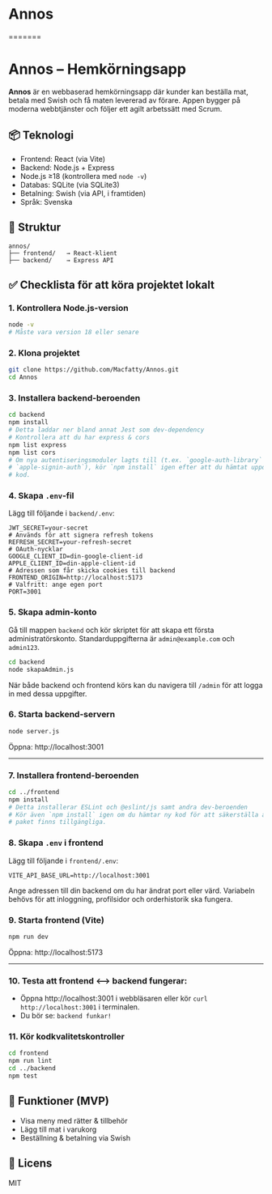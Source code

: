 # Annos
=======

# Annos – Hemkörningsapp

**Annos** är en webbaserad hemkörningsapp där kunder kan beställa mat, betala med Swish och få maten levererad av förare. Appen bygger på moderna webbtjänster och följer ett agilt arbetssätt med Scrum.

## 📦 Teknologi

- Frontend: React (via Vite)
- Backend: Node.js + Express
- Node.js ≥18 (kontrollera med `node -v`)
- Databas: SQLite (via SQLite3)
- Betalning: Swish (via API, i framtiden)
- Språk: Svenska

## 🧱 Struktur

```
annos/
├── frontend/   → React-klient
├── backend/    → Express API
```

## ✅ Checklista för att köra projektet lokalt

### 1. Kontrollera Node.js-version
```bash
node -v
# Måste vara version 18 eller senare
```
### 2. Klona projektet
```bash
git clone https://github.com/Macfatty/Annos.git
cd Annos
```

### 3. Installera backend-beroenden
```bash
cd backend
npm install
# Detta laddar ner bland annat Jest som dev-dependency
# Kontrollera att du har express & cors
npm list express
npm list cors
# Om nya autentiseringsmoduler lagts till (t.ex. `google-auth-library` och
# `apple-signin-auth`), kör `npm install` igen efter att du hämtat uppdaterad
# kod.
```

### 4. Skapa `.env`-fil
Lägg till följande i `backend/.env`:
```
JWT_SECRET=your-secret
# Används för att signera refresh tokens
REFRESH_SECRET=your-refresh-secret
# OAuth-nycklar
GOOGLE_CLIENT_ID=din-google-client-id
APPLE_CLIENT_ID=din-apple-client-id
# Adressen som får skicka cookies till backend
FRONTEND_ORIGIN=http://localhost:5173
# Valfritt: ange egen port
PORT=3001
```

### 5. Skapa admin-konto
Gå till mappen `backend` och kör skriptet för att skapa ett första administratörskonto. Standarduppgifterna är `admin@example.com` och `admin123`.
```bash
cd backend
node skapaAdmin.js
```
När både backend och frontend körs kan du navigera till `/admin` för att logga in med dessa uppgifter.

### 6. Starta backend-servern
```bash
node server.js
```
Öppna: http://localhost:3001

---

### 7. Installera frontend-beroenden
```bash
cd ../frontend
npm install
# Detta installerar ESLint och @eslint/js samt andra dev-beroenden
# Kör även `npm install` igen om du hämtar ny kod för att säkerställa att alla
# paket finns tillgängliga.
```

### 8. Skapa `.env` i frontend
Lägg till följande i `frontend/.env`:
```
VITE_API_BASE_URL=http://localhost:3001
```
Ange adressen till din backend om du har ändrat port eller värd. Variabeln behövs
för att inloggning, profilsidor och orderhistorik ska fungera.
### 9. Starta frontend (Vite)
```bash
npm run dev
```
Öppna: http://localhost:5173

---

### 10. Testa att frontend <--> backend fungerar:
- Öppna http://localhost:3001 i webbläsaren eller kör `curl http://localhost:3001` i terminalen.
- Du bör se: `backend funkar!`
### 11. Kör kodkvalitetskontroller
```bash
cd frontend
npm run lint
cd ../backend
npm test
```

## 📌 Funktioner (MVP)

- Visa meny med rätter & tillbehör
- Lägg till mat i varukorg
- Beställning & betalning via Swish

## 📃 Licens

MIT
